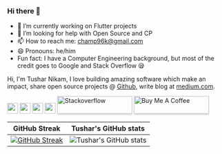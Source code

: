 
<link rel="stylesheet" href="../css/social-circles.min.css">

### Hi there 👋

- 🔭 I’m currently working on Flutter projects
- 🤔 I’m looking for help with Open Source and CP
- 📫 How to reach me: champ96k@gmail.com
- 😄 Pronouns: he/him
- Fun fact: I have a Computer Engineering background, but most of the credit goes to Google and Stack Overflow 😪


<p>Hi, I'm Tushar Nikam, I love building amazing software which make an impact, share open source projects @ <a href="https://github.com/champ96k">Github</a>, write blog at <a href="https://champ96k.medium.com/">medium.com</a>.</p>

<p><a href="https://www.twitter.com/champ_96k"><img src="https://img.shields.io/badge/twitter-%231DA1F2.svg?&style=for-the-badge&logo=twitter&logoColor=white" height=25></a> <a href="https://www.linkedin.com/in/tushar-nikam-a29a97131/"><img src="https://img.shields.io/badge/linkedin-%230077B5.svg?&style=for-the-badge&logo=linkedin&logoColor=white" height=25></a> <a href="https://medium.com/@champ96k"><img src="https://img.shields.io/badge/medium-%2312100E.svg?&style=for-the-badge&logo=medium&logoColor=white" height=25></a> <a href="https://champ96k.github.io"><img src="https://img.shields.io/badge/tusharnikam.ml-portfolio-orange" height=25></a> <a href="https://stackoverflow.com/users/11157840/tushar-nikam" target="_blank"><img src="https://logos-download.com/wp-content/uploads/2019/01/Stack_Overflow_Logo-700x283.png" alt="Stackoverflow" style="height: 41px !important;width: 174px !important;box-shadow: 0px 3px 2px 0px rgba(190, 190, 190, 0.5) !important;-webkit-box-shadow: 0px 3px 2px 0px rgba(190, 190, 190, 0.5) !important;"height=25 ></a>  <a href="https://www.buymeacoffee.com/champ96k" target="_blank"><img src="https://www.buymeacoffee.com/assets/img/custom_images/orange_img.png" alt="Buy Me A Coffee" style="height: 41px !important;width: 174px !important;box-shadow: 0px 3px 2px 0px rgba(190, 190, 190, 0.5) !important;-webkit-box-shadow: 0px 3px 2px 0px rgba(190, 190, 190, 0.5) !important;"height=25 ></a></p>
   

GitHub Streak             |  Tushar's GitHub stats
:-------------------------:|:-------------------------:
 [![GitHub Streak](https://github-readme-streak-stats.herokuapp.com?user=champ96k&theme=dracula&hide_border=true)](https://git.io/streak-stats) | ![Tushar's GitHub stats](https://github-readme-stats.vercel.app/api?username=champ96k&count_private=true&theme=radical)
